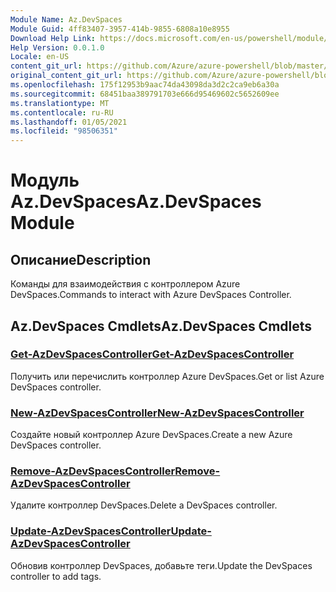```yaml
---
Module Name: Az.DevSpaces
Module Guid: 4ff83407-3957-414b-9855-6808a10e8955
Download Help Link: https://docs.microsoft.com/en-us/powershell/module/az.devspaces
Help Version: 0.0.1.0
Locale: en-US
content_git_url: https://github.com/Azure/azure-powershell/blob/master/src/DevSpaces/DevSpaces/help/Az.DevSpaces.md
original_content_git_url: https://github.com/Azure/azure-powershell/blob/master/src/DevSpaces/DevSpaces/help/Az.DevSpaces.md
ms.openlocfilehash: 175f12953b9aac74da43098da3d2c2ca9eb6a30a
ms.sourcegitcommit: 68451baa389791703e666d95469602c5652609ee
ms.translationtype: MT
ms.contentlocale: ru-RU
ms.lasthandoff: 01/05/2021
ms.locfileid: "98506351"
---
```

# <span data-ttu-id="a15c5-101">Модуль Az.DevSpaces</span><span class="sxs-lookup"><span data-stu-id="a15c5-101">Az.DevSpaces Module</span></span>
## <span data-ttu-id="a15c5-102">Описание</span><span class="sxs-lookup"><span data-stu-id="a15c5-102">Description</span></span>
<span data-ttu-id="a15c5-103">Команды для взаимодействия с контроллером Azure DevSpaces.</span><span class="sxs-lookup"><span data-stu-id="a15c5-103">Commands to interact with Azure DevSpaces Controller.</span></span>

## <span data-ttu-id="a15c5-104">Az.DevSpaces Cmdlets</span><span class="sxs-lookup"><span data-stu-id="a15c5-104">Az.DevSpaces Cmdlets</span></span>
### [<span data-ttu-id="a15c5-105">Get-AzDevSpacesController</span><span class="sxs-lookup"><span data-stu-id="a15c5-105">Get-AzDevSpacesController</span></span>](Get-AzDevSpacesController.md)
<span data-ttu-id="a15c5-106">Получить или перечислить контроллер Azure DevSpaces.</span><span class="sxs-lookup"><span data-stu-id="a15c5-106">Get or list Azure DevSpaces controller.</span></span>

### [<span data-ttu-id="a15c5-107">New-AzDevSpacesController</span><span class="sxs-lookup"><span data-stu-id="a15c5-107">New-AzDevSpacesController</span></span>](New-AzDevSpacesController.md)
<span data-ttu-id="a15c5-108">Создайте новый контроллер Azure DevSpaces.</span><span class="sxs-lookup"><span data-stu-id="a15c5-108">Create a new Azure DevSpaces controller.</span></span>

### [<span data-ttu-id="a15c5-109">Remove-AzDevSpacesController</span><span class="sxs-lookup"><span data-stu-id="a15c5-109">Remove-AzDevSpacesController</span></span>](Remove-AzDevSpacesController.md)
<span data-ttu-id="a15c5-110">Удалите контроллер DevSpaces.</span><span class="sxs-lookup"><span data-stu-id="a15c5-110">Delete a DevSpaces controller.</span></span>

### [<span data-ttu-id="a15c5-111">Update-AzDevSpacesController</span><span class="sxs-lookup"><span data-stu-id="a15c5-111">Update-AzDevSpacesController</span></span>](Update-AzDevSpacesController.md)
<span data-ttu-id="a15c5-112">Обновив контроллер DevSpaces, добавьте теги.</span><span class="sxs-lookup"><span data-stu-id="a15c5-112">Update the DevSpaces controller to add tags.</span></span> 

